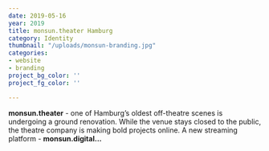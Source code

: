 ```yaml
---
date: 2019-05-16
year: 2019
title: monsun.theater Hamburg
category: Identity
thumbnail: "/uploads/monsun-branding.jpg"
categories:
- website
- branding
project_bg_color: ''
project_fg_color: ''

---
```

**monsun.theater** - one of Hamburg’s oldest off-theatre scenes is undergoing a ground renovation. While the venue stays closed to the public, the theatre company is making bold projects online. A new streaming platform - **monsun.digital...**

 